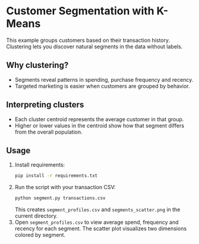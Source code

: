 # Customer Segmentation with K-Means

This example groups customers based on their transaction history. Clustering lets you discover natural segments in the data without labels.

## Why clustering?
- Segments reveal patterns in spending, purchase frequency and recency.
- Targeted marketing is easier when customers are grouped by behavior.

## Interpreting clusters
- Each cluster centroid represents the average customer in that group.
- Higher or lower values in the centroid show how that segment differs from the overall population.

## Usage
1. Install requirements:
   ```bash
   pip install -r requirements.txt
   ```
2. Run the script with your transaction CSV:
   ```bash
   python segment.py transactions.csv
   ```
   This creates `segment_profiles.csv` and `segments_scatter.png` in the current directory.
3. Open `segment_profiles.csv` to view average spend, frequency and recency for each segment. The scatter plot visualizes two dimensions colored by segment.
